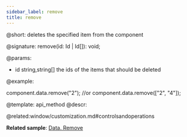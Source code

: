 ```yaml
---
sidebar_label: remove
title: remove
---          
```


@short: deletes the specified item from the component

@signature: remove(id: Id | Id[]): void;

@params:
- id 		string,string[]			the ids of the items that should be deleted 

@example:

component.data.remove("2");
//or
component.data.remove(["2", "4"]);

@template: api_method
@descr:

@related:window/customization.md#controlsandoperations

**Related sample**: [Data. Remove](https://snippet.dhtmlx.com/ugdlqgp5)